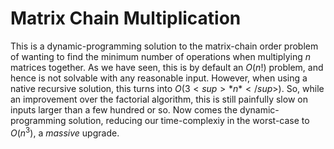 # Matrix Chain Multiplication

This is a dynamic-programming solution to the matrix-chain order problem of wanting to find the minimum number of operations when multiplying *n* matrices together. As we have seen, this is by default an *O*(*n*!) problem, and hence is not solvable with any reasonable input. However, when using a native recursive solution, this turns into *O*($3<sup>*n*</sup>$). So, while an improvement over the factorial algorithm, this is still painfully slow on inputs larger than a few hundred or so. Now comes the dynamic-programming solution, reducing our time-complexiy in the worst-case to *O*(*n*<sup>3</sup>), a *massive* upgrade. 

